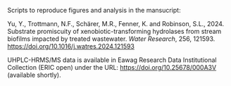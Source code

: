 Scripts to reproduce figures and analysis in the mansucript:


Yu, Y., Trottmann, N.F., Schärer, M.R., Fenner, K. and Robinson, S.L., 2024. Substrate promiscuity of xenobiotic-transforming hydrolases from stream biofilms impacted by treated wastewater. *Water Research*, 256, 121593. https://doi.org/10.1016/j.watres.2024.121593


UHPLC-HRMS/MS data is available in Eawag Research Data Institutional Collection (ERIC open) under the URL: https://doi.org/10.25678/000A3V (available shortly).




